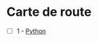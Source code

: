 # Carte de route

- [ ] 1 - [Python](https://github.com/LageCode/Mouss/blob/master/chapitres.md#1-python)
